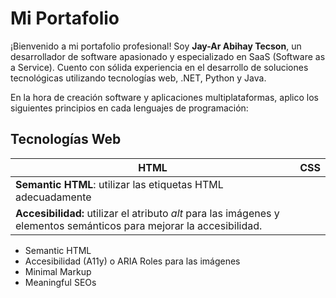 # Mi Portafolio
¡Bienvenido a mi portafolio profesional! Soy <b>Jay-Ar Abihay Tecson</b>, un desarrollador de software apasionado y especializado en SaaS (Software as a Service). Cuento con sólida experiencia en el desarrollo de soluciones tecnológicas utilizando tecnologías web, .NET, Python y Java.

En la hora de creación software y aplicaciones multiplataformas, aplico los siguientes principios en cada lenguajes de programación: 
## Tecnologías Web
<table>
  <thead>
    <tr>
      <th>HTML</th>
      <th>CSS</th>
    </tr>
    <tbody>
      <tr>
        <td><b>Semantic HTML</b>: utilizar las etiquetas HTML adecuadamente</td>
      </tr>
      <tr>
        <td><b>Accesibilidad:</b> utilizar el atributo <i>alt</i> para las imágenes y elementos semánticos para mejorar la accesibilidad. </td>
      </tr>
    </tbody>
  </thead>
</table>
<ul>
  <li>Semantic HTML</li>
  <li>Accesibilidad (A11y) o ARIA Roles para las imágenes</li>
  <li>Minimal Markup</li>
  <li>Meaningful SEOs</li>
</ul>
